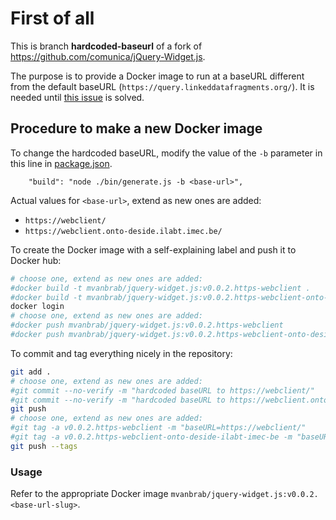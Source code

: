 # First of all
This is branch **hardcoded-baseurl** of a fork of <https://github.com/comunica/jQuery-Widget.js>.

The purpose is to provide a Docker image to run at a baseURL different from the default baseURL (`https://query.linkeddatafragments.org/`).
It is needed until [this issue](https://github.com/comunica/jQuery-Widget.js/issues/152) is solved.

## Procedure to make a new Docker image

To change the hardcoded baseURL, modify the value of the `-b` parameter in this line in [package.json](package.json).
```
    "build": "node ./bin/generate.js -b <base-url>",
```
Actual values for `<base-url>`, extend as new ones are added:
- `https://webclient/`
- `https://webclient.onto-deside.ilabt.imec.be/`

To create the Docker image with a self-explaining label and push it to Docker hub:
```bash
# choose one, extend as new ones are added:
#docker build -t mvanbrab/jquery-widget.js:v0.0.2.https-webclient .
#docker build -t mvanbrab/jquery-widget.js:v0.0.2.https-webclient-onto-deside-ilabt-imec-be .
docker login
# choose one, extend as new ones are added:
#docker push mvanbrab/jquery-widget.js:v0.0.2.https-webclient
#docker push mvanbrab/jquery-widget.js:v0.0.2.https-webclient-onto-deside-ilabt-imec-be
```

To commit and tag everything nicely in the repository:
```bash
git add .
# choose one, extend as new ones are added:
#git commit --no-verify -m "hardcoded baseURL to https://webclient/"
#git commit --no-verify -m "hardcoded baseURL to https://webclient.onto-deside.ilabt.imec.be/"
git push
# choose one, extend as new ones are added:
#git tag -a v0.0.2.https-webclient -m "baseURL=https://webclient/"
#git tag -a v0.0.2.https-webclient-onto-deside-ilabt-imec-be -m "baseURL=https://webclient.onto-deside.ilabt.imec.be/"
git push --tags
```

### Usage

Refer to the appropriate Docker image `mvanbrab/jquery-widget.js:v0.0.2.<base-url-slug>`.

